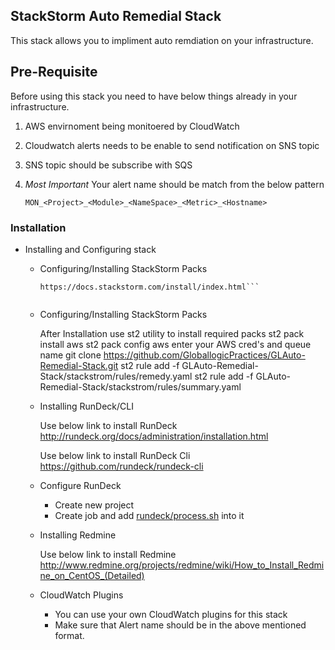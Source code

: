 ## StackStorm Auto Remedial Stack

This stack allows you to impliment auto remdiation on your infrastructure.

## Pre-Requisite
Before using this stack you need to have below things already in your infrastructure.

1. AWS envirnoment being monitoered by CloudWatch
2. Cloudwatch alerts needs to be enable to send notification on SNS topic
3. SNS topic should be subscribe with SQS
4. *Most Important* Your alert name should be match from the below pattern
      
      `MON_<Project>_<Module>_<NameSpace>_<Metric>_<Hostname>`




### Installation

 * Installing and Configuring stack
	
	* Configuring/Installing StackStorm Packs
	
		```Use below link to install StackStrom on your infrastructure
		https://docs.stackstorm.com/install/index.html```
			
	* Configuring/Installing StackStorm Packs
		
		After Installation use st2 utility to install required packs
		st2 pack install aws
		st2 pack config aws
		enter your AWS cred's and queue name
		git clone https://github.com/GloballogicPractices/GLAuto-Remedial-Stack.git
		st2 rule add -f GLAuto-Remedial-Stack/stackstrom/rules/remedy.yaml
		st2 rule add -f GLAuto-Remedial-Stack/stackstrom/rules/summary.yaml	
				
	* Installing RunDeck/CLI

		Use below link to install RunDeck
			http://rundeck.org/docs/administration/installation.html
				
		Use below link to install RunDeck Cli
			https://github.com/rundeck/rundeck-cli
			
	* Configure RunDeck

		* Create new project
		* Create job and add [rundeck/process.sh](process.sh) into it 
			

	* Installing Redmine
		
		Use below link to install Redmine
			http://www.redmine.org/projects/redmine/wiki/How_to_Install_Redmine_on_CentOS_(Detailed)
				
	* CloudWatch Plugins

		* You can use your own CloudWatch plugins for this stack
		* Make sure that Alert name should be in the above mentioned format.
			
	

